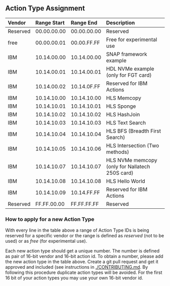 ## Action Type Assignment
Vendor | Range Start | Range End | Description
:--- | :--- | :--- | :---
Reserved | 00.00.00.00 | 00.00.00.00 | Reserved
free | 00.00.00.01 | 00.00.FF.FF | Free for experimental use
IBM | 10.14.00.00 | 10.14.00.00 | SNAP framework example
IBM | 10.14.00.01 | 10.14.00.01 | HDL NVMe example (only for FGT card)
IBM | 10.14.00.02 | 10.14.0F.FF | Reserved for IBM Actions
IBM | 10.14.10.00 | 10.14.10.00 | HLS Memcopy
IBM | 10.14.10.01 | 10.14.10.01 | HLS Sponge
IBM | 10.14.10.02 | 10.14.10.02 | HLS HashJoin
IBM | 10.14.10.03 | 10.14.10.03 | HLS Text Search
IBM | 10.14.10.04 | 10.14.10.04 | HLS BFS (Breadth First Search)
IBM | 10.14.10.05 | 10.14.10.06 | HLS Intersection (Two methods)
IBM | 10.14.10.07 | 10.14.10.07 | HLS NVMe memcopy (only for Nallatech 250S card)
IBM | 10.14.10.08 | 10.14.10.08 | HLS Hello World
IBM | 10.14.10.09 | 10.14.FF.FF | Reserved for IBM Actions
Reserved | FF.FF.00.00 | FF.FF.FF.FF | Reserved

### How to apply for a new Action Type

With every line in the table above a range of Action Type IDs is being reserved for a specific vendor or the range is defined as *reserved* (not to be used) or as *free* (for experimental use).

Each new action type should get a unique number. The number is defined as pair of 16-bit vendor and 16-bit action id. To obtain a number, please add the new action type in the table above. Create a git pull request and get it approved and included (see instructions in [./CONTRIBUTING.md](./CONTRIBUTING.md). By following this procedure duplicate action types will be avoided. For the first 16 bit of your action types you may use your own 16-bit vendor id.
